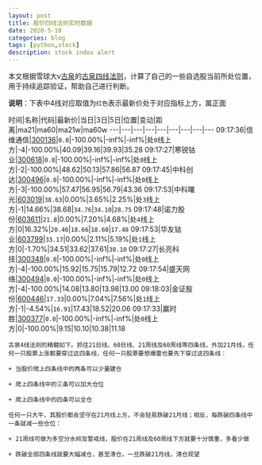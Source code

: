 ```yaml
---
layout: post
title: 股价四线法则实时数据
date: 2020-5-10
categories: blog
tags: [python,stock]
description: stock index alert
---
```



本文根据雪球大v[古泉](https://xueqiu.com/u/7148646888)的[古泉四线法则](https://xueqiu.com/7148646888/130498192)，计算了自己的一些自选股当前所处位置，用于持续追踪验证，帮助自己进行判断。

**说明**：下表中4线对应取值为`红色`表示最新价处于对应指标上方，属正面

时间|名称|代码|最新价|当日|3日|5日|位置|变动|距离|ma21|ma60|ma21w|ma60w
---|---|---|---|---|---|---|---|---
09:17:36|信维通信|[300136](https://xueqiu.com/S/SZ300136)|`0.0`|-100.00%|-inf%|-inf%|处`0`线上方|-4|-100.00%|40.09|39.16|39.93|35.28
09:17:27|寒锐钴业|[300618](https://xueqiu.com/S/SZ300618)|`0.0`|-100.00%|-inf%|-inf%|处`0`线上方|-2|-100.00%|48.62|50.13|57.86|56.87
09:17:45|中科创达|[300496](https://xueqiu.com/S/SZ300496)|`0.0`|-100.00%|-inf%|-inf%|处`0`线上方|-3|-100.00%|57.47|56.95|56.79|43.36
09:17:53|中科曙光|[603019](https://xueqiu.com/S/SH603019)|`38.63`|0.00%|3.65%|2.25%|处`3`线上方|-1|14.66%|38.68|`34.76`|`34.10`|`28.75`
09:17:48|诺力股份|[603611](https://xueqiu.com/S/SH603611)|`21.8`|0.00%|7.20%|4.68%|处`4`线上方|0|16.32%|`20.46`|`18.66`|`18.60`|`17.48`
09:17:53|华友钴业|[603799](https://xueqiu.com/S/SH603799)|`33.17`|0.00%|2.11%|5.19%|处`1`线上方|0|-1.70%|34.51|33.62|37.61|`30.10`
09:17:27|长亮科技|[300348](https://xueqiu.com/S/SZ300348)|`0.0`|-100.00%|-inf%|-inf%|处`0`线上方|-4|-100.00%|15.92|15.75|15.79|12.72
09:17:54|盛天网络|[300494](https://xueqiu.com/S/SZ300494)|`0.0`|-100.00%|-inf%|-inf%|处`0`线上方|-4|-100.00%|14.08|13.80|13.98|13.00
09:18:03|金证股份|[600446](https://xueqiu.com/S/SH600446)|`17.33`|0.00%|7.04%|7.56%|处`1`线上方|-1|-4.54%|`16.91`|17.43|18.52|20.06
09:17:33|赢时胜|[300377](https://xueqiu.com/S/SZ300377)|`0.0`|-100.00%|-inf%|-inf%|处`0`线上方|0|-100.00%|9.15|10.10|10.38|11.18

```
古泉4线法则的精髓如下。抓住21日线、60日线、21周线及60周线等四条线，外加21月线，任何一只股票上涨都要穿过这四条线，任何一只股票要想爆雷也要先下穿过这四条线：

+ 当股价爬上四条线中的两条可以少量建仓

+ 爬上四条线中的三条可以加大仓位

+ 爬上四条线中的四条可以全仓

任何一只大牛，其股价都会坚守在21月线上方，不会轻易跌破21月线；相反，每跌破四条线中一条就减一些仓位：

+ 21周线可做为多空分水岭及警戒线，股价在21周线及60周线下方就要十分慎重，多看少做

+ 跌破全部四条线就要大幅减仓，甚至清仓，一旦跌破21月线，清仓观望
```